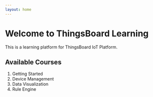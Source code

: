 ```yaml
---
layout: home
---
```


# Welcome to ThingsBoard Learning

This is a learning platform for ThingsBoard IoT Platform.

## Available Courses

1. Getting Started
2. Device Management
3. Data Visualization
4. Rule Engine
